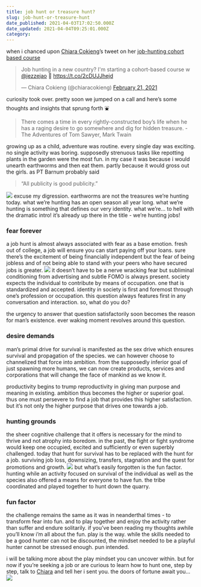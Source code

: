 ```yaml
---
title: job hunt or treasure hunt?
slug: job-hunt-or-treasure-hunt
date_published: 2021-04-03T17:02:50.000Z
date_updated: 2021-04-04T09:25:01.000Z
category: 
---
```

when i chanced upon [Chiara Cokieng](https://chiaracokieng.com/)’s tweet on her [job-hunting cohort based course](https://twitter.com/chiaracokieng/status/1363428702760108034?s=21) 
<blockquote class="twitter-tweet" data-theme="dark"><p lang="en" dir="ltr">Job hunting in a new country? I&#39;m starting a cohort-based course w <a href="https://twitter.com/jezzejao?ref_src=twsrc%5Etfw">@jezzejao</a> 👀 <a href="https://t.co/2cDUJJhejd">https://t.co/2cDUJJhejd</a></p>&mdash; Chiara Cokieng (@chiaracokieng) <a href="https://twitter.com/chiaracokieng/status/1363428702760108034?ref_src=twsrc%5Etfw">February 21, 2021</a></blockquote> <script async src="https://platform.twitter.com/widgets.js" charset="utf-8"></script>
curiosity took over. pretty soon we jumped on a call and here’s some thoughts and insights that sprung forth ⛲️

> There comes a time in every rightly-constructed boy’s life when he has a raging desire to go somewhere and dig for hidden treasure. - The Adventures of Tom Sawyer, Mark Twain

growing up as a child, adventure was routine. every single day was exciting. no single activity was boring. supposedly strenuous tasks like repotting plants in the garden were the most fun. in my case it was because i would unearth earthworms and then eat them. partly because it would gross out the girls. as PT Barnum probably said 

> “All publicity is good publicity.”

![](https://images.unsplash.com/photo-1612257998531-70e0d0a15f6d?crop=entropy&amp;cs=tinysrgb&amp;fit=max&amp;fm=jpg&amp;ixid=MnwxNDIyNzR8MHwxfHNlYXJjaHwyfHx0cmVhc3VyZSUyMGh1bnR8ZW58MHx8fHwxNjE3NTEwNjAx&amp;ixlib=rb-1.2.1&amp;q=80&amp;w=1080)
excuse my digression. earthworms are not the treasures we’re hunting today. what we’re hunting has an open season all year long. what we’re hunting is something that defines our very identity. what we’re… to hell with the dramatic intro! it’s already up there in the title - we’re hunting jobs!

### fear forever

a job hunt is almost always associated with fear as a base emotion. fresh out of college, a job will ensure you can start paying off your loans. sure there’s the excitement of being financially independent but the fear of being jobless and of not being able to stand with your peers who have secured jobs is greater.
![](https://images.unsplash.com/photo-1611673982975-b68f09c3d9c8?crop=entropy&amp;cs=tinysrgb&amp;fit=max&amp;fm=jpg&amp;ixid=MnwxNDIyNzR8MHwxfHNlYXJjaHw1N3x8ZmVhcnxlbnwwfHx8fDE2MTYwMzk1NzE&amp;ixlib=rb-1.2.1&amp;q=80&amp;w=1080)
it doesn’t have to be a nerve wracking fear but subliminal conditioning from advertising and subtle FOMO is always present. society expects the individual to contribute by means of occupation. one that is standardized and accepted. identity in society is first and foremost through one’s profession or occupation. this question always features first in any conversation and interaction. so, what do you do?

the urgency to answer that question satisfactorily soon becomes the reason for man’s existence. ever waking moment revolves around this question.

### desire demands

man’s primal drive for survival is manifested as the sex drive which ensures survival and propagation of the species. we can however choose to channelized that force into ambition. from the supposedly inferior goal of just spawning more humans, we can now create products, services and corporations that will change the face of mankind as we know it.

productivity begins to trump reproductivity in giving man purpose and meaning in existing. ambition thus becomes the higher or superior goal. thus one must persevere to find a job that provides this higher satisfaction. but it’s not only the higher purpose that drives one towards a job.

### hunting grounds

the sheer cognitive challenge that it offers is necessary for the mind to thrive and not atrophy into boredom. in the past, the fight or fight syndrome would keep one occupied, excited and sufficiently or even superbly challenged. today that hunt for survival has to be replaced with the hunt for a job. surviving job loss, downsizing, transfers, stagnation and the quest for promotions and growth.
![](https://images.unsplash.com/photo-1610748604799-dbec8cc22cd5?crop=entropy&amp;cs=tinysrgb&amp;fit=max&amp;fm=jpg&amp;ixid=MnwxNDIyNzR8MHwxfHNlYXJjaHwxNHx8aHVudGluZ3xlbnwwfHx8fDE2MTYwNDA2Nzg&amp;ixlib=rb-1.2.1&amp;q=80&amp;w=1080)
but what’s easily forgotten is the fun factor. hunting while an activity focused on survival of the individual as well as the species also offered a means for everyone to have fun. the tribe coordinated and played together to hunt down the quarry.

### fun factor

the challenge remains the same as it was in neanderthal times - to transform fear into fun. and to play together and enjoy the activity rather than suffer and endure solitarily. if you’ve been reading my thoughts awhile you’ll know i’m all about the fun. play is the way. while the skills needed to be a good hunter can not be discounted, the mindset needed to be a playful hunter cannot be stressed enough. pun intended.

i will be talking more about the play mindset you can uncover within. but for now if you’re seeking a job or are curious to learn how to hunt one, step by step, talk to [Chiara](https://twitter.com/chiaracokieng) and tell her i sent you. the doors of fortune await you…
![](https://images.unsplash.com/photo-1526328828355-69b01701ca6a?crop=entropy&amp;cs=tinysrgb&amp;fit=max&amp;fm=jpg&amp;ixid=MnwxNDIyNzR8MHwxfHNlYXJjaHwzN3x8aW50ZXJ2aWV3fGVufDB8fHx8MTYxNzUxMDY4NQ&amp;ixlib=rb-1.2.1&amp;q=80&amp;w=1080)
